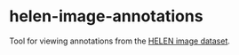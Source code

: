 # helen-image-annotations

Tool for viewing annotations from the [HELEN image dataset](http://www.ifp.illinois.edu/~vuongle2/helen/).

